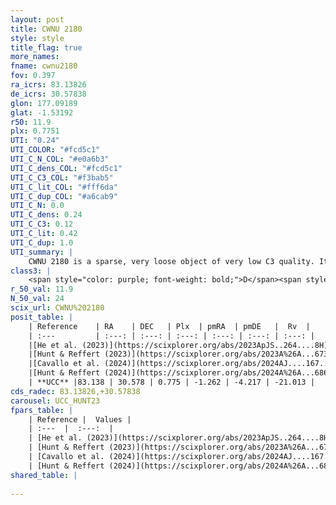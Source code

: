 ```yaml
---
layout: post
title: CWNU 2180
style: style
title_flag: true
more_names: 
fname: cwnu2180
fov: 0.397
ra_icrs: 83.13826
de_icrs: 30.57838
glon: 177.09189
glat: -1.53192
r50: 11.9
plx: 0.7751
UTI: "0.24"
UTI_COLOR: "#fcd5c1"
UTI_C_N_COL: "#e0a6b3"
UTI_C_dens_COL: "#fcd5c1"
UTI_C_C3_COL: "#f3bab5"
UTI_C_lit_COL: "#fff6da"
UTI_C_dup_COL: "#a6cab9"
UTI_C_N: 0.0
UTI_C_dens: 0.24
UTI_C_C3: 0.12
UTI_C_lit: 0.42
UTI_C_dup: 1.0
UTI_summary: |
    CWNU 2180 is a sparse, very loose object of very low C3 quality. It was recently reported in the literature.<br><br><span style="color: #99180f; font-weight: bold;">Warning: </span>contains less than 25 stars with <i>P>0.5</i> estimated.
class3: |
    <span style="color: purple; font-weight: bold;">D</span><span style="color: red; font-weight: bold;">C</span>
r_50_val: 11.9
N_50_val: 24
scix_url: CWNU%202180
posit_table: |
    | Reference    | RA    | DEC   | Plx  | pmRA  | pmDE   |  Rv  |
    | :---         | :---: | :---: | :---: | :---: | :---: | :---: |
    |[He et al. (2023)](https://scixplorer.org/abs/2023ApJS..264....8H) | 83.117 | 30.565 | 0.777 | -1.264 | -4.225 | -- |
    |[Hunt & Reffert (2023)](https://scixplorer.org/abs/2023A%26A...673A.114H) | 83.15 | 30.602 | 0.773 | -1.22 | -4.235 | -20.94 |
    |[Cavallo et al. (2024)](https://scixplorer.org/abs/2024AJ....167...12C) | 83.078 | 30.655 | 0.773 | -- | -- | -- |
    |[Hunt & Reffert (2024)](https://scixplorer.org/abs/2024A%26A...686A..42H) | 83.15 | 30.602 | 0.773 | -1.22 | -4.235 | -20.94 |
    | **UCC** |83.138 | 30.578 | 0.775 | -1.262 | -4.217 | -21.013 | 
cds_radec: 83.13826,+30.57838
carousel: UCC_HUNT23
fpars_table: |
    | Reference |  Values |
    | :---  |  :---:  |
    | [He et al. (2023)](https://scixplorer.org/abs/2023ApJS..264....8H) | `A0=2.0, m-M=10.65, logAge=8.4` |
    | [Hunt & Reffert (2023)](https://scixplorer.org/abs/2023A%26A...673A.114H) | `AV50=1.696, diffAV50=0.644, MOD50=10.494, logAge50=8.133` |
    | [Cavallo et al. (2024)](https://scixplorer.org/abs/2024AJ....167...12C) | `AV50=1.89, dMod50=10.6, logAge50=8.35, [Fe/H]50=0.24` |
    | [Hunt & Reffert (2024)](https://scixplorer.org/abs/2024A%26A...686A..42H) | `MassJ=71.9567` |
shared_table: |
    
---
```

